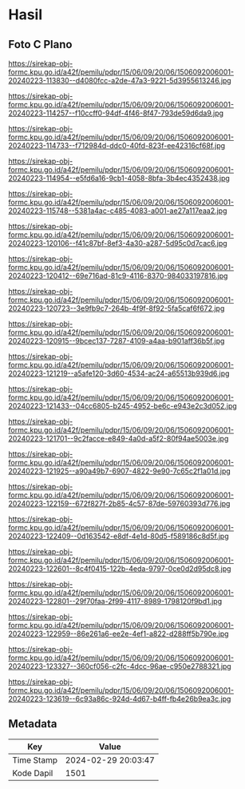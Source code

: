 # Hasil

## Foto C Plano

https://sirekap-obj-formc.kpu.go.id/a42f/pemilu/pdpr/15/06/09/20/06/1506092006001-20240223-113830--d4080fcc-a2de-47a3-9221-5d3955613246.jpg

https://sirekap-obj-formc.kpu.go.id/a42f/pemilu/pdpr/15/06/09/20/06/1506092006001-20240223-114257--f10ccff0-94df-4f46-8f47-793de59d6da9.jpg

https://sirekap-obj-formc.kpu.go.id/a42f/pemilu/pdpr/15/06/09/20/06/1506092006001-20240223-114733--f712984d-ddc0-40fd-823f-ee42316cf68f.jpg

https://sirekap-obj-formc.kpu.go.id/a42f/pemilu/pdpr/15/06/09/20/06/1506092006001-20240223-114954--e5fd6a16-9cb1-4058-8bfa-3b4ec4352438.jpg

https://sirekap-obj-formc.kpu.go.id/a42f/pemilu/pdpr/15/06/09/20/06/1506092006001-20240223-115748--5381a4ac-c485-4083-a001-ae27a117eaa2.jpg

https://sirekap-obj-formc.kpu.go.id/a42f/pemilu/pdpr/15/06/09/20/06/1506092006001-20240223-120106--f41c87bf-8ef3-4a30-a287-5d95c0d7cac6.jpg

https://sirekap-obj-formc.kpu.go.id/a42f/pemilu/pdpr/15/06/09/20/06/1506092006001-20240223-120412--69e716ad-81c9-4116-8370-984033197816.jpg

https://sirekap-obj-formc.kpu.go.id/a42f/pemilu/pdpr/15/06/09/20/06/1506092006001-20240223-120723--3e9fb9c7-264b-4f9f-8f92-5fa5caf6f672.jpg

https://sirekap-obj-formc.kpu.go.id/a42f/pemilu/pdpr/15/06/09/20/06/1506092006001-20240223-120915--9bcec137-7287-4109-a4aa-b901aff36b5f.jpg

https://sirekap-obj-formc.kpu.go.id/a42f/pemilu/pdpr/15/06/09/20/06/1506092006001-20240223-121219--a5afe120-3d60-4534-ac24-a65513b939d6.jpg

https://sirekap-obj-formc.kpu.go.id/a42f/pemilu/pdpr/15/06/09/20/06/1506092006001-20240223-121433--04cc6805-b245-4952-be6c-e943e2c3d052.jpg

https://sirekap-obj-formc.kpu.go.id/a42f/pemilu/pdpr/15/06/09/20/06/1506092006001-20240223-121701--9c2facce-e849-4a0d-a5f2-80f94ae5003e.jpg

https://sirekap-obj-formc.kpu.go.id/a42f/pemilu/pdpr/15/06/09/20/06/1506092006001-20240223-121925--a90a49b7-6907-4822-9e90-7c65c2f1a01d.jpg

https://sirekap-obj-formc.kpu.go.id/a42f/pemilu/pdpr/15/06/09/20/06/1506092006001-20240223-122159--672f827f-2b85-4c57-87de-59760393d776.jpg

https://sirekap-obj-formc.kpu.go.id/a42f/pemilu/pdpr/15/06/09/20/06/1506092006001-20240223-122409--0d163542-e8df-4e1d-80d5-f589186c8d5f.jpg

https://sirekap-obj-formc.kpu.go.id/a42f/pemilu/pdpr/15/06/09/20/06/1506092006001-20240223-122601--8c4f0415-122b-4eda-9797-0ce0d2d95dc8.jpg

https://sirekap-obj-formc.kpu.go.id/a42f/pemilu/pdpr/15/06/09/20/06/1506092006001-20240223-122801--29f70faa-2f99-4117-8989-1798120f9bd1.jpg

https://sirekap-obj-formc.kpu.go.id/a42f/pemilu/pdpr/15/06/09/20/06/1506092006001-20240223-122959--86e261a6-ee2e-4ef1-a822-d288ff5b790e.jpg

https://sirekap-obj-formc.kpu.go.id/a42f/pemilu/pdpr/15/06/09/20/06/1506092006001-20240223-123327--360cf056-c2fc-4dcc-96ae-c950e2788321.jpg

https://sirekap-obj-formc.kpu.go.id/a42f/pemilu/pdpr/15/06/09/20/06/1506092006001-20240223-123619--6c93a86c-924d-4d67-b4ff-fb4e26b9ea3c.jpg


## Metadata

| Key        | Value               |
| ---------- | ------------------- |
| Time Stamp | 2024-02-29 20:03:47 |
| Kode Dapil | 1501                |



